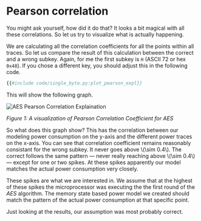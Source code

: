 # Pearson correlation

You might ask yourself, how did it do that? It looks a bit magical with all
these correlations. So let us try to visualize what is actually happening.

We are calculating all the correlation coefficients for all the points within
all traces. So let us compare the result of this calculation between the correct
and a wrong subkey. Again, for me the first subkey is `H` (ASCII 72 or hex
`0x48`). If you chose a different key, you should adjust this in the following
code.

```python
{{#include code/single_byte.py:plot_pearson_expl}}
```

This will show the following graph.

![AES Pearson Correlation
Explaination](../assets/aes_correlation_visualization.png)

_Figure 1: A visualization of Pearson Correlation Coefficient for AES_

So what does this graph show? This has the correlation between our modeling
power consumption on the y-axis and the different power traces on the x-axis.
You can see that correlation coefficient remains reasonably consistant for the
wrong subkey. It never goes above \\(\sim 0.4\\). The correct follows the same
pattern — never really reaching above \\(\sim 0.4\\) — except for one or two
spikes. At these spikes apparently our model matches the actual power
consumption very closely.

These spikes are what we are interested in. We assume that at the highest of
these spikes the microprocessor was executing the the first round of the _AES_
algorithm. The memory state based power model we created should match the
pattern of the actual power consumption at that specific point.

Just looking at the results, our assumption was most probably correct.
